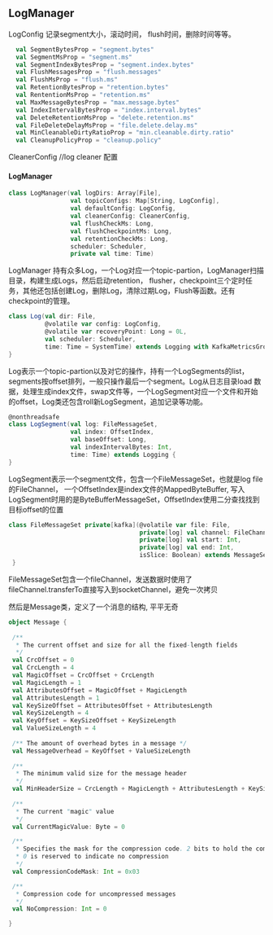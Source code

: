 ## LogManager

LogConfig 记录segment大小，滚动时间， flush时间，删除时间等等。

```scala
  val SegmentBytesProp = "segment.bytes"
  val SegmentMsProp = "segment.ms"
  val SegmentIndexBytesProp = "segment.index.bytes"
  val FlushMessagesProp = "flush.messages"
  val FlushMsProp = "flush.ms"
  val RetentionBytesProp = "retention.bytes"
  val RententionMsProp = "retention.ms"
  val MaxMessageBytesProp = "max.message.bytes"
  val IndexIntervalBytesProp = "index.interval.bytes"
  val DeleteRetentionMsProp = "delete.retention.ms"
  val FileDeleteDelayMsProp = "file.delete.delay.ms"
  val MinCleanableDirtyRatioProp = "min.cleanable.dirty.ratio"
  val CleanupPolicyProp = "cleanup.policy"
```

CleanerConfig  //log cleaner 配置

#### LogManager

```scala
class LogManager(val logDirs: Array[File],
                 val topicConfigs: Map[String, LogConfig],
                 val defaultConfig: LogConfig,
                 val cleanerConfig: CleanerConfig,
                 val flushCheckMs: Long,
                 val flushCheckpointMs: Long,
                 val retentionCheckMs: Long,
                 scheduler: Scheduler,
                 private val time: Time) 
```

LogManager 持有众多Log，一个Log对应一个topic-partion，LogManager扫描目录，构建生成Logs，然后启动retention， flusher，checkpoint三个定时任务，其他还包括创建Log，删除Log，清除过期Log，Flush等函数。还有checkpoint的管理。

```scala
class Log(val dir: File,
          @volatile var config: LogConfig,
          @volatile var recoveryPoint: Long = 0L,
          val scheduler: Scheduler,
          time: Time = SystemTime) extends Logging with KafkaMetricsGroup {
}
```

Log表示一个topic-partion以及对它的操作，持有一个LogSegments的list，segments按offset排列，一般只操作最后一个segment。Log从日志目录load 数据，处理生成index文件，swap文件等，一个LogSegment对应一个文件和开始的offset，Log类还包含roll新LogSegment，追加记录等功能。

```scala
@nonthreadsafe
class LogSegment(val log: FileMessageSet, 
                 val index: OffsetIndex, 
                 val baseOffset: Long, 
                 val indexIntervalBytes: Int,
                 time: Time) extends Logging {
}
```

LogSegment表示一个segment文件，包含一个FileMessageSet，也就是log file的FileChannel， 一个OffsetIndex是index文件的MappedByteBuffer, 写入LogSegment时用的是ByteBufferMessageSet，OffsetIndex使用二分查找找到目标offset的位置

```scala
class FileMessageSet private[kafka](@volatile var file: File,
                                    private[log] val channel: FileChannel,
                                    private[log] val start: Int,
                                    private[log] val end: Int,
                                    isSlice: Boolean) extends MessageSet with Logging {
 }
 ```

 FileMessageSet包含一个fileChannel，发送数据时使用了fileChannel.transferTo直接写入到socketChannel，避免一次拷贝

 然后是Message类，定义了一个消息的结构, 平平无奇
 ```scala
object Message {
  
  /**
   * The current offset and size for all the fixed-length fields
   */
  val CrcOffset = 0
  val CrcLength = 4
  val MagicOffset = CrcOffset + CrcLength
  val MagicLength = 1
  val AttributesOffset = MagicOffset + MagicLength
  val AttributesLength = 1
  val KeySizeOffset = AttributesOffset + AttributesLength
  val KeySizeLength = 4
  val KeyOffset = KeySizeOffset + KeySizeLength
  val ValueSizeLength = 4
  
  /** The amount of overhead bytes in a message */
  val MessageOverhead = KeyOffset + ValueSizeLength
  
  /**
   * The minimum valid size for the message header
   */
  val MinHeaderSize = CrcLength + MagicLength + AttributesLength + KeySizeLength + ValueSizeLength
  
  /**
   * The current "magic" value
   */
  val CurrentMagicValue: Byte = 0

  /**
   * Specifies the mask for the compression code. 2 bits to hold the compression codec.
   * 0 is reserved to indicate no compression
   */
  val CompressionCodeMask: Int = 0x03 

  /**
   * Compression code for uncompressed messages
   */
  val NoCompression: Int = 0

}
```

